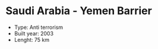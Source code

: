 <!--
West Longitude: 42
North Latitude: 19.5
East Longitude: 52.5
South Latitude: 16
-->

# Saudi Arabia - Yemen Barrier
* Type: Anti terrorism
* Built year: 2003
* Lenght: 75 km
